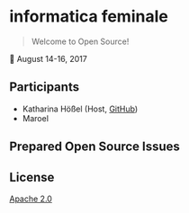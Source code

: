 # informatica feminale

> Welcome to Open Source!

📅 August 14-16, 2017

## Participants
- Katharina Hößel (Host, [GitHub](https://github.com/katsel))
- Maroel 


## Prepared Open Source Issues

## License

[Apache 2.0](http://www.apache.org/licenses/LICENSE-2.0)
